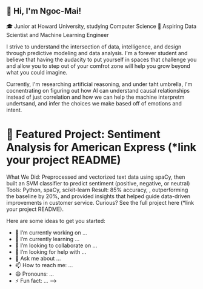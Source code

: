 ## 👋 Hi, I'm Ngoc-Mai!

🎓 Junior at Howard University, studying Computer Science
🔭 Aspiring Data Scientist and Machine Learning Engineer

I strive to understand the intersection of data, intelligence, and design through predictive modeling and data analysis. I'm a forever student and believe that having the audacity to put yourself in spaces that challenge you and allow you to step out of your comfrot zone will help you grow beyond what you could imagine.

Currently, I'm researching artificial reasoning, and under taht umbrella, I'm cocnentrating on figuring out how AI can understand causal relationships instead of just correlation and how we can help the machine interpretm undertsand, and infer the choices we make based off of emotions and intent.

# 🎯 Featured Project: Sentiment Analysis for American Express (*link your project README)
What We Did: Preprocessed and vectorized text data using spaCy, then built an SVM classifier to predict sentiment (positive, negative, or neutral)
Tools: Python, spaCy, scikit-learn
Result: 85% accuracy, , outperforming the baseline by 20%, and provided insights that helped guide data-driven improvements in customer service.
Curious? See the full project here (*link your project README).


Here are some ideas to get you started:

- 🔭 I’m currently working on ...
- 🌱 I’m currently learning ...
- 👯 I’m looking to collaborate on ...
- 🤔 I’m looking for help with ...
- 💬 Ask me about ...
- 📫 How to reach me: ...
- 😄 Pronouns: ...
- ⚡ Fun fact: ...
-->
